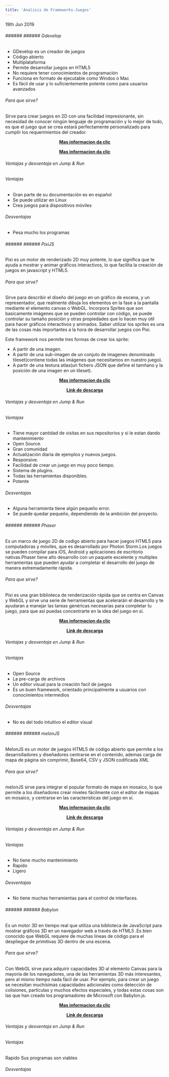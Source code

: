 ```yaml
---
title: 'Analisis de Frameworks-Juegos'
---
```


<p><time class="dt-published" datetime="2019-06-19T12:22:58-08:00">
<i class="fa fa-calendar"></i> 19th Jun 2019
</time></p>



###### ###### ###### Gdevelop

* GDevelop es un creador de juegos 
* Código abierto
* Multiplataforma   
* Permite desarrollar juegos en HTML5 
* No requiere tener conocimientos de programación
* Funciona en formato de ejecutable como Windos o Mac
* Es fácil de usar y lo suficientemente potente como para usuarios avanzados

###### Para que sirve?
Sirve para crear juegos en 2D con una facilidad impresionante, sin necesidad de conocer ningún lenguaje de programación y lo mejor de todo, es que el juego que se crea estará perfectamente personalizado para cumplir los requerimientos del creador.

<p><center><a href="https://www.ecured.cu/Game_Develop" target="_blank" rel="nofollow noopener noreferrer" class="external-link no-image">
  <strong>Mas informacion da clic</strong>
</a></center></p>

<p><center><a href="https://fr.wikipedia.org/wiki/GDevelop" target="_blank" rel="nofollow noopener noreferrer" class="external-link no-image">
  <strong>Mas informacion da clic</strong>
</a></center></p>


###### Ventajas y desventaja en Jump & Run

###### Ventajas
* Gran parte de su documentación es en español
* Se puede utilizar en Linux
* Crea juegos para dispositivos móviles

###### Desventajas
* Pesa mucho los programas

###### ###### ###### PixiJS

Pixi es un motor de renderizado 2D muy potente, lo que significa que te ayuda a mostrar y animar gráficos interactivos, lo que facilita la creación de juegos en javascript y HTML5.

###### Para que sirve?
Sirve para describir el diseño del juego en un gráfico de escena, y un representador, que realmente dibuja los elementos en la fase a la pantalla mediante el elemento canvas o WebGL. Incorpora Sprites que son basicamente imágenes que se pueden controlar con código, se puede controlar su tamaño posición y otras propiedades que lo hacen muy útil para hacer gráficos interactivos y animados. Saber utilizar los sprites es una de las cosas más importantes a la hora de desarrollar juegos con Pixi.

Este framework nos permite tres formas de crear los sprite:

* A partir de una imagen.
* A partir de una sub-imagen de un conjuto de imagenes denominado tileset(contiene todas las imágenes que necesitamos en nuestro juego).
* A partir de una textura atlas(un fichero JSON que define el tamñano y la posición de una imagen en un tileset).

<p><center><a href="https://ull-esit-sytw-1617.github.io/presentaciones-todos/juegos-en-js/pixijs.html" target="_blank" rel="nofollow noopener noreferrer" class="external-link no-image">
  <strong>Mas informacion da clic</strong>
</a></center></p>

<p><center><a href="https://www.pixijs.com/" target="_blank" rel="nofollow noopener noreferrer" class="external-link no-image">
  <strong>Link de descarga</strong>
</a></center></p>


###### Ventajas y desventaja en Jump & Run

###### Ventajas
* Tiene mayor cantidad de visitas en sus repositorios y si le estan dando mantenimiento
* Open Source.
* Gran comunidad
* Actualización diaria de ejemplos y nuevos juegos.
* Responsive.
* Facilidad de crear un juego en muy poco tiempo.
* Sistema de plugins.
* Todas las herramientas disponibles.
* Potente

###### Desventajas
* Alguna herramienta tiene algún pequeño error.
* Se puede quedar pequeño, dependiendo de la ambición del proyecto.

###### ###### ###### Phaser

Es un marco de juego 2D de codigo abierto para hacer juegos HTML5 para computadoras y móviles, que es desarrollado por Photon Storm.Los juegos se pueden compilar para iOS, Android y aplicaciones de escritorio nativas.Phaser tiene alto desarrollo con un paquete excelente y multiples herramientas que pueden ayudar a completar el desarrollo del juego de manera extremadamente rápida.

###### Para que sirve?
Pixi es una gran biblioteca de renderización rápida que se centra en Canvas y WebGL y sirve una serie de herramientas que acelerarán el desarrollo y te ayudaran a manejar las tareas genéricas necesarias para completar tu juego, para que así puedas concentrarte en la idea del juego en sí.

<p><center><a href="https://gamedevelopment.tutsplus.com/es/articles/how-to-learn-the-phaser-html5-game-engine--gamedev-13643" target="_blank" rel="nofollow noopener noreferrer" class="external-link no-image">
  <strong>Mas informacion da clic</strong>
</a></center></p>

<p><center><a href="http://phaser.io//" target="_blank" rel="nofollow noopener noreferrer" class="external-link no-image">
  <strong>Link de descarga</strong>
</a></center></p>


###### Ventajas y desventaja en Jump & Run

###### Ventajas
* Open Source
* La pre-carga de archivos
* Un editor visual para la creación facil de juegos
*  Es un buen framework, orientado principalmente a usuarios con conocimientos intermedios 

###### Desventajas
* No es del todo intuitivo el editor visual


###### ###### ###### melonJS
MelonJS es un motor de juegos HTML5 de código abierto que permite a los desarrolladores y diseñadores centrarse en el contenido, ademas carga de mapa de página sin comprimir, Base64, CSV y JSON codificada XML

###### Para que sirve?
melonJS sirve para integrar el popular formato de mapa en mosaico, lo que permite a los diseñadores crear niveles fácilmente con el editor de mapas en mosaico, y centrarse en las características del juego en sí.

<p><center><a href="https://www.javascripting.com/view/melonjs" target="_blank" rel="nofollow noopener noreferrer" class="external-link no-image">
  <strong>Mas informacion da clic</strong>
</a></center></p>

<p><center><a href="http://www.melonjs.org/" target="_blank" rel="nofollow noopener noreferrer" class="external-link no-image">
  <strong>Link de descarga</strong>
</a></center></p>


###### Ventajas y desventaja en Jump & Run

###### Ventajas
* No tiene mucho mantenimiento
* Rapido
* Ligero

###### Desventajas
* No tiene muchas herramientas para el control de interfaces.

###### ###### ###### Babylon

Es un motor 3D en tiempo real que utiliza una biblioteca de JavaScript para mostrar gráficos 3D en un navegador web a través de HTML5 .Es bien conocido que WebGL requiere de muchas líneas de código para el despliegue de primitivas 3D dentro de una escena. 

###### Para que sirve?

Con WebGL  sirve para adquirir capacidades 3D al elemento Canvas para la mayoría de los navegadores, una de las herramientas 3D más interesantes, pero al mismo tiempo nada fácil de usar. Por ejemplo, para crear un juego se necesitan muchísimas capacidades adicionales como detección de colisiones, partículas y muchos efectos especiales, y todas estas cosas son las que han creado los programadores de Microsoft con Babylon.js.

<p><center><a href="http://html5facil.com/tips/babylon-js-motor-3d-basado-en-webgl-y-javascript/" target="_blank" rel="nofollow noopener noreferrer" class="external-link no-image">
  <strong>Mas informacion da clic</strong>
</a></center></p>

<p><center><a href="https://www.babylonjs.com//" target="_blank" rel="nofollow noopener noreferrer" class="external-link no-image">
  <strong>Link de descarga</strong>
</a></center></p>


###### Ventajas y desventaja en Jump & Run

###### Ventajas
Rapido
Sus programas son viables
###### Desventajas

